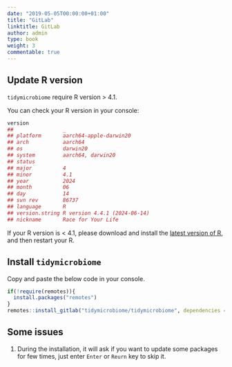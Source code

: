 ```yaml
---
date: "2019-05-05T00:00:00+01:00"
title: "GitLab"
linktitle: GitLab
author: admin
type: book
weight: 3
commentable: true
---
```




## Update R version

`tidymicrobiome` require R version > 4.1.

You can check your R version in your console:


``` r
version
##                _                           
## platform       aarch64-apple-darwin20      
## arch           aarch64                     
## os             darwin20                    
## system         aarch64, darwin20           
## status                                     
## major          4                           
## minor          4.1                         
## year           2024                        
## month          06                          
## day            14                          
## svn rev        86737                       
## language       R                           
## version.string R version 4.4.1 (2024-06-14)
## nickname       Race for Your Life
```

If your R version is < 4.1, please download and install the [latest version of R](https://cran.r-project.org/mirrors.html), and then restart your R.

## Install `tidymicrobiome`

Copy and paste the below code in your console.


``` r
if(!require(remotes)){
  install.packages("remotes")
}
remotes::install_gitlab("tidymicrobiome/tidymicrobiome", dependencies = TRUE)
```

## Some issues

1. During the installation, it will ask if you want to update some packages for few times, just enter `Enter` or `Reurn` key to skip it.

